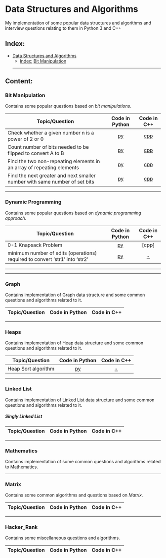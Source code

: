 # Data Structures and Algorithms

My implementation of some popular data structures and algorithms and interview questions relating to them in Python 3 and C++

## Index:

- [Data Structures and Algorithms](#Data-Structures-and-Algorithms)
  - [Index:](#Index)
  [Bit Manipulation](#Bit-Manipulation)
   ------------------------------------------------------------------------------
## Content:

### Bit Manipulation

Contains some popular questions based on *bit manipulations*.

| 			Topic/Question			                                            |	Code in Python                              | Code in C++ |
|-----------------------------------|:------------------:|:-----------------:|
|Check whether a given number n is a power of 2 or 0                            |[py](Bit_Manipulation/Check_Power2.py)         |[cpp](Bit_Manipulation/Check_Power2.cpp)
|Count number of bits needed to be flipped to convert A to B                    |[py](Bit_Manipulation/Count_bitFlips.py)         |[cpp](Bit_Manipulation/Cout_bitFlips.cpp)
|Find the two non-repeating elements in an array of repeating elements          |[py](Bit_Manipulation/Non_repeating.py)         |[cpp](Bit_Manipulation/Non_Repeating_elements.cpp)      
|Find the next greater and next smaller number with same number of set bits       |[py](Bit_Manipulation/closest_Numbers.py)         |[cpp](Bit_Manipulation/closest_Numbers.cpp)      
------------------------------------------------------------------------------
### Dynamic Programming

Contains some popular questions based on *dynamic programming approach*. 

| 			Topic/Question			                                            |	Code in Python                              | Code in C++ |
|-----------------------------------|:------------------:|:-----------------:|
|	0-1 Knapsack Problem			                                                                                    |[py](DynamicPrograming/Knapsack0-1.py ) | [cpp] |
| minimum number of edits (operations) required to convert ‘str1’ into ‘str2’                                   |[py](DynamicProgramming/editDistance.cpp.py)|[-](DynamicProgramming/editDistance.cpp.cpp)|                                
------------------------------------------------------------------------------
                         

------------------------------------------------------------------------------
### Graph

Contains implementation of Graph data structure and some common questions and algorithms related to it.

| 			Topic/Question			                                            |	Code in Python                              | Code in C++ |
|-----------------------------------|:------------------:|:-----------------:|



------------------------------------------------------------------------------
### Heaps

Contains implementation of Heap data structure and some common questions and algorithms related to it.

| 			Topic/Question			                                            |	Code in Python                              | Code in C++ |
|-----------------------------------|:------------------:|:-----------------:|
|	Heap Sort algorithm                                                                         |[py](Heaps/HeapSort.py)|[-](Heaps/HeapSort.cpp)|

------------------------------------------------------------------------------
### Linked List

Contains implementation of Linked List data structure and some common questions and algorithms related to it.

##### Singly Linked List

| 			Topic/Question			                                            |	Code in Python                              | Code in C++ |
|-----------------------------------|:------------------:|:-----------------:|

------------------------------------------------------------------------------
### Mathematics

Contains implementation of some common questions and algorithms related to Mathematics.


------------------------------------------------------------------------------
### Matrix

Contains some common algorithms and questions based on *Matrix*.

| 			Topic/Question			                                            |	Code in Python                              | Code in C++ |
|-----------------------------------|:------------------:|:-----------------:|


------------------------------------------------------------------------------
### Hacker_Rank

Contains some miscellaneous questions and algorithms.

| 			Topic/Question			                                            |	Code in Python                              | Code in C++ |
|-----------------------------------|:------------------:|:-----------------:|

